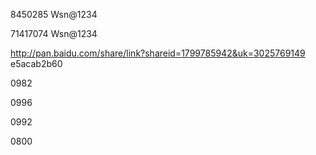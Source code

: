8450285
Wsn@1234

71417074
Wsn@1234

http://pan.baidu.com/share/link?shareid=1799785942&uk=3025769149
e5acab2b60

0982

0996

0992

0800
